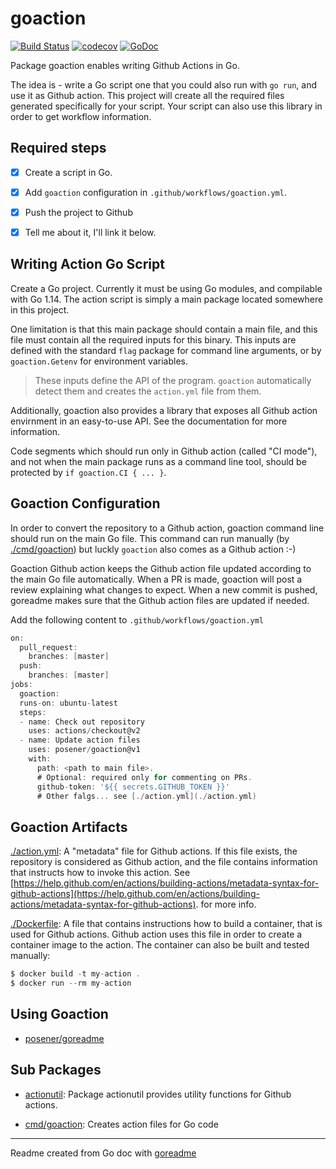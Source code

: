# goaction

[![Build Status](https://travis-ci.org/..svg?branch=master)](https://travis-ci.org/.)
[![codecov](https://codecov.io/gh/./branch/master/graph/badge.svg)](https://codecov.io/gh/.)
[![GoDoc](https://img.shields.io/badge/pkg.go.dev-doc-blue)](http://pkg.go.dev/.)

Package goaction enables writing Github Actions in Go.

The idea is - write a Go script one that you could also run with `go run`, and use it as Github
action. This project will create all the required files generated specifically for your script. Your
script can also use this library in order to get workflow information.

## Required steps

- [x] Create a script in Go.

- [x] Add `goaction` configuration in `.github/workflows/goaction.yml`.

- [x] Push the project to Github

- [x] Tell me about it, I'll link it below.

## Writing Action Go Script

Create a Go project. Currently it must be using Go modules, and compilable with Go 1.14. The action
script is simply a main package located somewhere in this project.

One limitation is that this main package should contain a main file, and this file must contain all
the required inputs for this binary. This inputs are defined with the standard `flag` package for
command line arguments, or by `goaction.Getenv` for environment variables.

> These inputs define the API of the program. `goaction` automatically detect them and creates the
> `action.yml` file from them.

Additionally, goaction also provides a library that exposes all Github action envirnment in an
easy-to-use API. See the documentation for more information.

Code segments which should run only in Github action (called "CI mode"), and not when the main
package runs as a command line tool, should be protected by `if goaction.CI { ... }`.

## Goaction Configuration

In order to convert the repository to a Github action, goaction command line should run on the main
Go file. This command can run manually (by [./cmd/goaction](./cmd/goaction)) but luckly `goaction` also comes as a
Github action :-)

Goaction Github action keeps the Github action file updated according to the main Go file
automatically. When a PR is made, goaction will post a review explaining what changes to expect.
When a new commit is pushed, goreadme makes sure that the Github action files are updated if needed.

Add the following content to `.github/workflows/goaction.yml`

```go
on:
  pull_request:
    branches: [master]
  push:
    branches: [master]
jobs:
  goaction:
  runs-on: ubuntu-latest
  steps:
  - name: Check out repository
    uses: actions/checkout@v2
  - name: Update action files
    uses: posener/goaction@v1
    with:
      path: <path to main file>.
      # Optional: required only for commenting on PRs.
	  github-token: '${{ secrets.GITHUB_TOKEN }}'
	  # Other falgs... see [./action.yml](./action.yml)
```

## Goaction Artifacts

[./action.yml](./action.yml): A "metadata" file for Github actions. If this file exists, the repository is
considered as Github action, and the file contains information that instructs how to invoke this
action. See [https://help.github.com/en/actions/building-actions/metadata-syntax-for-github-actions](https://help.github.com/en/actions/building-actions/metadata-syntax-for-github-actions).
for more info.

[./Dockerfile](./Dockerfile): A file that contains instructions how to build a container, that is used for Github
actions. Github action uses this file in order to create a container image to the action. The
container can also be built and tested manually:

```go
$ docker build -t my-action .
$ docker run --rm my-action
```

## Using Goaction

* [posener/goreadme]([http://github.com/posener/goreadme](http://github.com/posener/goreadme))

## Sub Packages

* [actionutil](./actionutil): Package actionutil provides utility functions for Github actions.

* [cmd/goaction](./cmd/goaction): Creates action files for Go code

---
Readme created from Go doc with [goreadme](https://github.com/posener/goreadme)
